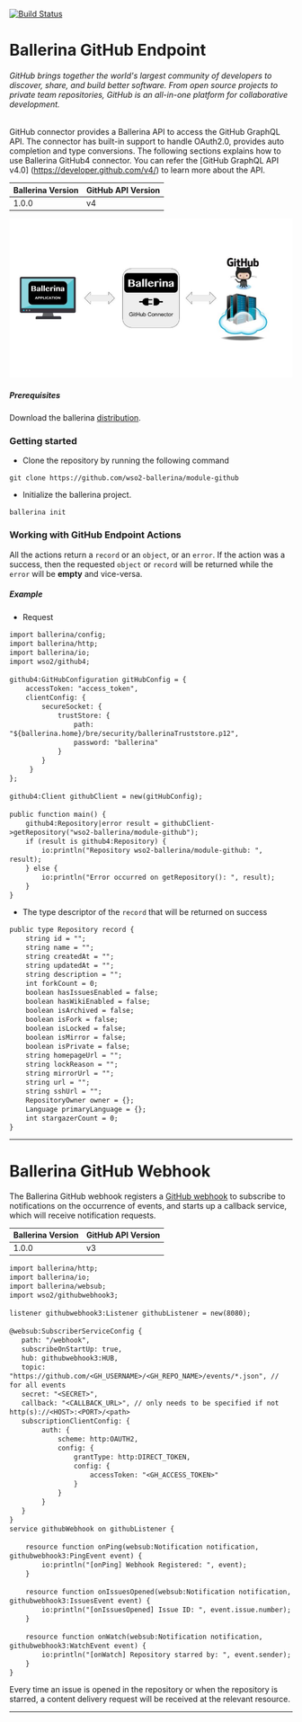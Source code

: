 [![Build Status](https://travis-ci.org/wso2-ballerina/module-github.svg?branch=master)](https://travis-ci.org/wso2-ballerina/module-github)

# Ballerina GitHub Endpoint

###### GitHub brings together the world's largest community of developers to discover, share, and build better software. From open source projects to private team repositories, GitHub is an all-in-one platform for collaborative development.

GitHub connector provides a Ballerina API to access the GitHub GraphQL API. 
The connector has built-in support to handle OAuth2.0, provides auto completion and type conversions. The following 
sections explains how to use Ballerina GitHub4 connector. You can refer the [GitHub GraphQL API v4.0]
(https://developer.github.com/v4/) to learn more about the API. 

| Ballerina Version | GitHub API Version |
|-------------------|--------------------|
| 1.0.0             | v4                 |

![Ballerina GitHub Endpoint Overview](./docs/resources/BallerinaGitHubEndpoint_Overview.jpg)

##### Prerequisites
Download the ballerina [distribution](https://ballerinalang.org/downloads/).

### Getting started

* Clone the repository by running the following command
```shell
git clone https://github.com/wso2-ballerina/module-github
```

* Initialize the ballerina project.
```shell
ballerina init
```

### Working with GitHub Endpoint Actions

All the actions return a `record` or an `object`, or an `error`. If the action was a success, then the requested `object` or `record` will be returned while the `error` will be **empty** and vice-versa.

##### Example
* Request

```ballerina
import ballerina/config;
import ballerina/http;
import ballerina/io;
import wso2/github4;

github4:GitHubConfiguration gitHubConfig = {
    accessToken: "access_token",
    clientConfig: { 
        secureSocket: {
            trustStore: {
                path: "${ballerina.home}/bre/security/ballerinaTruststore.p12",
                password: "ballerina"
            }
        }
     }
};
 
github4:Client githubClient = new(gitHubConfig);

public function main() {
    github4:Repository|error result = githubClient->getRepository("wso2-ballerina/module-github");
    if (result is github4:Repository) {
        io:println("Repository wso2-ballerina/module-github: ", result);
    } else {
        io:println("Error occurred on getRepository(): ", result);
    }
}
```

* The type descriptor of the `record` that will be returned on success
```ballerina
public type Repository record {
    string id = "";
    string name = "";
    string createdAt = "";
    string updatedAt = "";
    string description = "";
    int forkCount = 0;
    boolean hasIssuesEnabled = false;
    boolean hasWikiEnabled = false;
    boolean isArchived = false;
    boolean isFork = false;
    boolean isLocked = false;
    boolean isMirror = false;
    boolean isPrivate = false;
    string homepageUrl = "";
    string lockReason = "";
    string mirrorUrl = "";
    string url = "";
    string sshUrl = "";
    RepositoryOwner owner = {};
    Language primaryLanguage = {};
    int stargazerCount = 0;
}
```

***

# Ballerina GitHub Webhook

The Ballerina GitHub webhook registers a [GitHub webhook](https://developer.github.com/webhooks/) to subscribe to 
notifications on the occurrence of events, and starts up a callback service, which will receive notification requests.

| Ballerina Version | GitHub API Version |
|-------------------|--------------------|
| 1.0.0             | v3                 |

```ballerina
import ballerina/http;
import ballerina/io;
import ballerina/websub;
import wso2/githubwebhook3;

listener githubwebhook3:Listener githubListener = new(8080);

@websub:SubscriberServiceConfig {
   path: "/webhook",
   subscribeOnStartUp: true,
   hub: githubwebhook3:HUB,
   topic: "https://github.com/<GH_USERNAME>/<GH_REPO_NAME>/events/*.json", // for all events
   secret: "<SECRET>",
   callback: "<CALLBACK_URL>", // only needs to be specified if not http(s)://<HOST>:<PORT>/<path>
   subscriptionClientConfig: {
        auth: {
            scheme: http:OAUTH2,
            config: {
                grantType: http:DIRECT_TOKEN,
                config: {
                    accessToken: "<GH_ACCESS_TOKEN>"
                }
            }
        }
   }
}
service githubWebhook on githubListener {

    resource function onPing(websub:Notification notification, githubwebhook3:PingEvent event) {
        io:println("[onPing] Webhook Registered: ", event);
    }

    resource function onIssuesOpened(websub:Notification notification, githubwebhook3:IssuesEvent event) {
        io:println("[onIssuesOpened] Issue ID: ", event.issue.number);
    }

    resource function onWatch(websub:Notification notification, githubwebhook3:WatchEvent event) {
        io:println("[onWatch] Repository starred by: ", event.sender);
    }
}
```

Every time an issue is opened in the repository or when the repository is starred, a content delivery request 
will be received at the relevant resource.
***
